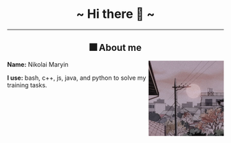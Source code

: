 
<body>
<h1 align="center">~ Hi there 🐙 ~</h1>
<hr>
<div>
<h2 align="center"> 🎆 About me </h2>
    <div align="center">
        <img src="assets/sun.jpg" align="right" width="175">
    </div>
<b>Name:</b> Nikolai Maryin

<b>I use:</b> bash, c++, js, java, and python to solve my training tasks.


<br><br><br>
</div>

</body>